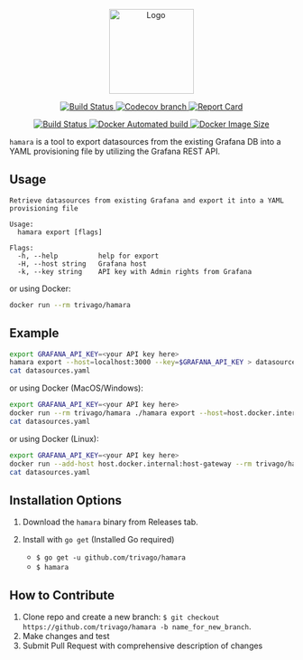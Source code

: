 <p align="center">
  <img alt="Logo" src="https://drive.google.com/uc?export=view&id=1ezQnuq5VN1pjwx1mdTFAI6RX3ooXqsWY" height="150">
</p>

<p align="center">
  <a href="https://github.com/trivago/hamara/actions">
    <img alt="Build Status" src="https://github.com/trivago/hamara/workflows/Go/badge.svg" />
  </a>
  <a href="https://codecov.io/gh/trivago/hamara">
    <img alt="Codecov branch" src="https://img.shields.io/codecov/c/github/trivago/hamara/master?color=codecov&label=codecov&logo=codecov&logoColor=codecov" />
  </a>
  <a href="https://goreportcard.com/report/github.com/trivago/hamara">
    <img alt="Report Card" src="https://goreportcard.com/badge/github.com/trivago/hamara?style=flat" />
  </a>
</p>
<p align="center">
  <a href="https://hub.docker.com/r/trivago/hamara">
    <img alt="Build Status" src="https://img.shields.io/docker/build/trivago/hamara" />
  </a>
  <a href="https://hub.docker.com/r/trivago/hamara">
    <img alt="Docker Automated build" src="https://img.shields.io/docker/automated/trivago/hamara" />
  </a>
  <a href="https://hub.docker.com/r/tribago/hamara">
    <img alt="Docker Image Size" src="https://img.shields.io/docker/image-size/trivago/hamara/latest" />
  </a>
</p>

`hamara` is a tool to export datasources from the existing Grafana DB into a YAML provisioning file by utilizing the Grafana REST API.

**Usage**
---

```
Retrieve datasources from existing Grafana and export it into a YAML provisioning file

Usage:
  hamara export [flags]

Flags:
  -h, --help          help for export
  -H, --host string   Grafana host
  -k, --key string    API key with Admin rights from Grafana
```

or using Docker:

```bash
docker run --rm trivago/hamara
```

**Example**
---

```bash
export GRAFANA_API_KEY=<your API key here>
hamara export --host=localhost:3000 --key=$GRAFANA_API_KEY > datasources.yaml
cat datasources.yaml
```

or using Docker (MacOS/Windows):

```bash
export GRAFANA_API_KEY=<your API key here>
docker run --rm trivago/hamara ./hamara export --host=host.docker.internal:3000 --key=$GRAFANA_API_KEY > datasources.yaml
cat datasources.yaml
```

or using Docker (Linux):
```bash
export GRAFANA_API_KEY=<your API key here>
docker run --add-host host.docker.internal:host-gateway --rm trivago/hamara ./hamara export --host=host.docker.internal:3000 --key=$GRAFANA_API_KEY > datasources.yaml
cat datasources.yaml
```

**Installation Options**
---

1. Download the `hamara` binary from Releases tab.

2. Install with `go get` (Installed Go required)
    + `$ go get -u github.com/trivago/hamara`
    + `$ hamara`

**How to Contribute**
---

1. Clone repo and create a new branch: `$ git checkout https://github.com/trivago/hamara -b name_for_new_branch`.
2. Make changes and test
3. Submit Pull Request with comprehensive description of changes
